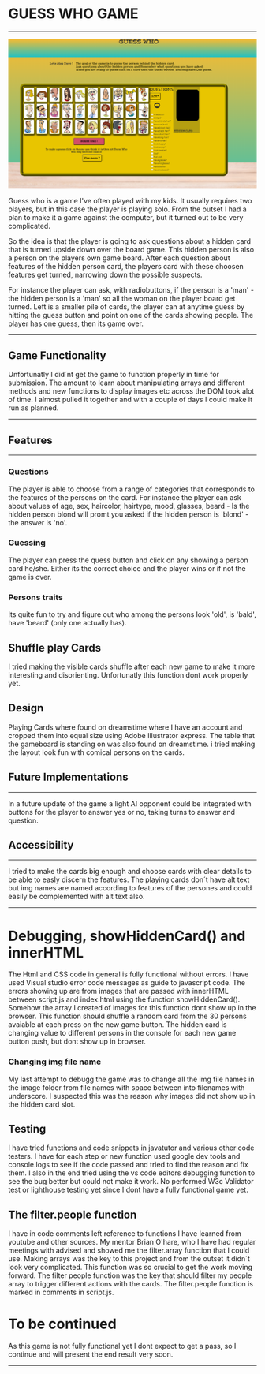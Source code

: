 # GUESS WHO GAME
---
![Guess who game](/assets/images/screenshots/main2.png)


Guess who is a game I've often played with my kids.
It usually requires two players, but in this case the player
is playing solo. From the outset I had a plan to make it a game
against the computer, but it turned out to be very complicated.

So the idea is that the player is going to ask questions about a hidden card
that is turned upside down over the board game. This hidden person is also 
a person on the players own game board. After each question about features
of the hidden person card, the players card with these choosen features get turned,
narrowing down the possible suspects.

For instance the player can ask, with radiobuttons, if the person is a 'man' - the hidden
person is a 'man' so all the woman on the player board get turned. Left is a smaller
pile of cards, the player can at anytime guess by hitting the guess button and point on 
one of the cards showing people. The player has one guess, then its game over.

---
## Game Functionality 

Unfortunatly I did´nt get the game to function properly in time for submission.
The amount to learn about manipulating arrays and different methods and new functions to display
images etc across the DOM took alot of time. I almost pulled it together and with a couple of days
I could make it run as planned.

---

## Features
---

### Questions

The player is able to choose from a range of categories that corresponds to the features of the persons on the card.
For instance the player can ask about values of age, sex, haircolor, hairtype, mood, glasses, beard - Is the hidden person
blond will promt you asked if the hidden person is 'blond' - the answer is 'no'.

### Guessing
The player can press the quess button and click on any showing a person card he/she. Either its the correct choice and the player wins
or if not the game is over.

### Persons traits
Its quite fun to try and figure out who among the persons look 'old', is 'bald', have 'beard' (only one actually has).


## Shuffle play Cards
I tried making the visible cards shuffle after each new game to make it more interesting and disorienting. Unfortunatly this function
dont work properly yet. 


Design
---
Playing Cards where found on dreamstime where I have an account and cropped them into equal size using Adobe Illustrator express.
The table that the gameboard is standing on was also found on dreamstime. i tried making the layout look fun with comical
persons on the cards. 

## Future Implementations
---
In a future update of the game a light AI opponent could be integrated with buttons for the player to answer yes or no, 
taking turns to answer and question.



## Accessibility
---
I tried to make the cards big enough and choose cards with clear details to be able to easly discern the features.
The playing cards don´t have alt text but img names are named according to features of the persones and could easily be 
complemented with alt text also.

---

# Debugging, showHiddenCard() and innerHTML
The Html and CSS code in general is fully functional without errors. I have used Visual studio error code messages as guide to javascript code.
The errors showing up are from images that are passed with innerHTML between script.js and index.html using the function showHiddenCard(). 
Somehow the array I created of images for this function dont show up in the browser. This function should shuffle a random card from 
the 30 persons avaiable at each press on the new game button. 
The hidden card is changing value to different persons in the console for each new game button push, but dont show up in browser.

### Changing img file name
My last attempt to debugg the game was to change all the img file names in the image folder from file names with space between into filenames with
underscore. I suspected this was the reason why images did not show up in the hidden card slot.

## Testing
I have tried functions and code snippets in javatutor and various other code testers.
I have for each step or new function used google dev tools and console.logs to see if the code passed and tried to find
the reason and fix them. I also in the end tried using the vs code editors debugging function to see the bug better but could not make it work.
No performed W3c Validator test or lighthouse testing yet since I dont have a fully functional game yet.

## The filter.people function

I have in code comments left reference to functions I have learned from youtube and other sources. My mentor Brian O'hare, who I 
have had regular meetings with advised and showed me the filter.array function that I could use. Making arrays was the key to this 
project and from the outset it didn´t look very complicated. This function was so crucial to get the work moving forward. 
The filter people function was the key that should filter my people array to trigger different actions with the cards. 
The filter.people function is marked in comments in script.js.

# To be continued
As this game is not fully functional yet I dont expect to get a pass, so I continue and will present the end result very soon.


---

